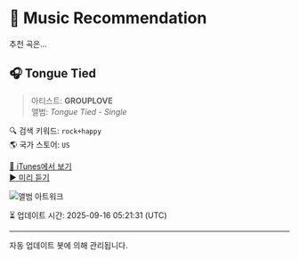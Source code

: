 
# 🎵 Music Recommendation

추천 곡은...

## 🎧 Tongue Tied  
> 아티스트: **GROUPLOVE**  
> 앨범: _Tongue Tied - Single_  

🔍 검색 키워드: `rock+happy`  
🌎 국가 스토어: `US`

[🔗 iTunes에서 보기](https://music.apple.com/us/album/tongue-tied/463836587?i=453792997&uo=4)  
[▶️ 미리 듣기](https://audio-ssl.itunes.apple.com/itunes-assets/AudioPreview116/v4/34/14/8b/34148b6b-a0aa-7dc5-e038-e2dafac2ae0a/mzaf_5742139946100802749.plus.aac.p.m4a)

![앨범 아트워크](https://is1-ssl.mzstatic.com/image/thumb/Music/29/4b/ec/mzi.zolyqrjx.jpg/100x100bb.jpg)

⏳ 업데이트 시간: 2025-09-16 05:21:31 (UTC)

---
자동 업데이트 봇에 의해 관리됩니다.
